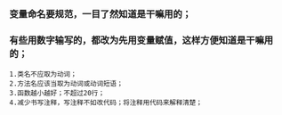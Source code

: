 ### 变量命名要规范，一目了然知道是干嘛用的；
### 有些用数字输写的，都改为先用变量赋值，这样方便知道是干嘛用的；
    1.类名不应取为动词；
    2.方法名应该当取为动词或动词短语；
    3.函数越小越好；不超过20行；
    4.减少书写注释，写注释不如改代码；将注释用代码来解释清楚；
